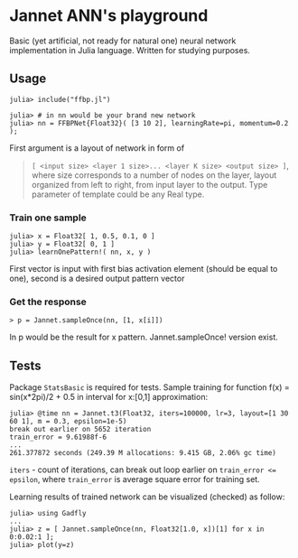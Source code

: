 # Jannet ANN's playground

 Basic (yet artificial, not ready for natural one) neural network implementation in Julia language. Written for studying purposes.

## Usage

```
julia> include("ffbp.jl")

julia> # in nn would be your brand new network
julia> nn = FFBPNet{Float32}( [3 10 2], learningRate=pi, momentum=0.2 );

```
First argument is a layout of network in form of 
> `[ <input size> <layer 1 size>... <layer K size> <output size> ]`,
where size corresponds to a number of nodes on the layer, layout organized from left to right, 
from input layer to the output. Type parameter of template could be any Real type.

### Train one sample
```
julia> x = Float32[ 1, 0.5, 0.1, 0 ]
julia> y = Float32[ 0, 1 ]
julia> learnOnePattern!( nn, x, y )
```
First vector is input with first bias activation element (should be equal to one), second is a desired output pattern vector

### Get the response
```
> p = Jannet.sampleOnce(nn, [1, x[i]])
```
In p would be the result for x pattern.  Jannet.sampleOnce! version exist.

## Tests

Package `StatsBasic` is required for tests.
Sample training for function f(x) = sin(x*2pi)/2 + 0.5 in interval for x:[0,1]  approximation:

```
julia> @time nn = Jannet.t3(Float32, iters=100000, lr=3, layout=[1 30 60 1], m = 0.3, epsilon=1e-5)
break out earlier on 5652 iteration
train_error = 9.61988f-6
...
261.377872 seconds (249.39 M allocations: 9.415 GB, 2.06% gc time)

```
`iters` - count of iterations, can break out loop earlier on `train_error <= epsilon`, where `train_error` 
is average square error for training set.

Learning results of trained network can be visualized (checked) as follow:
```
julia> using Gadfly
...
julia> z = [ Jannet.sampleOnce(nn, Float32[1.0, x])[1] for x in 0:0.02:1 ];
julia> plot(y=z)
```
